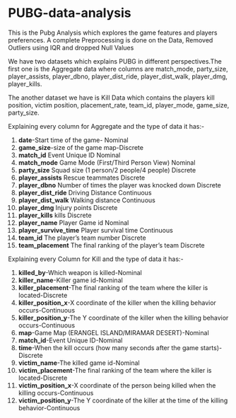 # PUBG-data-analysis

This is the Pubg Analysis which explores the game features and players preferences. A complete Preprocessing is done on the Data, Removed Outliers using IQR and dropped Null Values

We have two datasets which explains PUBG in different perspectives.The first one is the Aggregate data where columns are match_mode, party_size, player_assists, player_dbno, player_dist_ride, player_dist_walk, player_dmg, player_kills.

The another dataset we have is Kill Data which contains the players kill position, victim position, placement_rate, team_id, player_mode, game_size, party_size.

Explaining every column for Aggregate and the type of data it has:-

1.   **date**-Start time of the game- Nominal
2.   **game_size**-size of the game map-Discrete
3.    **match_id**	Event Unique ID	Nominal
4.    **match_mode**	Game Mode (First/Third Person View)	Nominal
5.    **party_size**	Squad size (1 person/2 people/4 people)	Discrete
6.    **player_assists**	Rescue teammates	Discrete
7.    **player_dbno**	Number of times the player was knocked down	Discrete
8.    **player_dist_ride**	Driving Distance	Continuous
9.    **player_dist_walk**	Walking distance	Continuous
10.   **player_dmg**	Injury points	Discrete
11.   **player_kills**	kills	Discrete
12.   **player_name**	Player Game id	Nominal
13.   **player_survive_time**	Player survival time	Continuous
14.   **team_id**	The player’s team number	Discrete
15.  **team_placement**	The final ranking of the player’s team	Discrete


Explaining every Column for Kill and the type of data it has:-

1. **killed_by**-Which weapon is killed-Nominal
2. **killer_name**-Killer game id-Nominal
3. **killer_placement**-The final ranking of the team where the killer is located-Discrete
4. **killer_position_x**-X coordinate of the killer when the killing behavior occurs-Continuous
5. **killer_position_y**-The Y coordinate of the killer when the killing behavior occurs-Continuous
6. **map**-Game Map (ERANGEL ISLAND/MIRAMAR DESERT)-Nominal
7. **match_id**-Event Unique ID-Nominal
8. **time**-When the kill occurs (how many seconds after the game starts)-Discrete
9. **victim_name**-The killed game id-Nominal
10. **victim_placement**-The final ranking of the team where the killer is located-Discrete
11. **victim_position_x**-X coordinate of the person being killed when the killing occurs-Continuous
12. **victim_position_y**-The Y coordinate of the killer at the time of the killing behavior-Continuous
